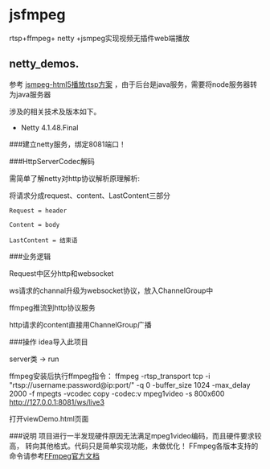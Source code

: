 # jsfmpeg
rtsp+ffmpeg+ netty +jsmpeg实现视频无插件web端播放 


## netty_demos.  

参考 [jsmpeg-html5播放rtsp方案](https://my.oschina.net/chengpengvb/blog/1832469?tdsourcetag=s_pctim_aiomsg) ，由于后台是java服务，需要将node服务器转为java服务器 



涉及的相关技术及版本如下。

* Netty 4.1.48.Final
 

 ###建立netty服务，绑定8081端口！
 

 ###HttpServerCodec解码
 
 需简单了解netty对http协议解析原理解析:
 
 将请求分成request、content、LastContent三部分
 
    Request = header 
 
    Content = body
  
    LastContent = 结束语
 
 ###业务逻辑

 Request中区分http和websocket
 
 ws请求的channal升级为websocket协议，放入ChannelGroup中
 
 ffmpeg推流到http协议服务
 
 http请求的content直接用ChannelGroup广播
 
 
 
 ###操作
 idea导入此项目
 
 server类 -> run  
 
 ffmpeg安装后执行ffmpeg指令：
 ffmpeg  -rtsp_transport tcp  -i  "rtsp://username:password@ip:port/" -q 0 -buffer_size 1024  -max_delay 2000 -f mpegts -vcodec copy -codec:v mpeg1video -s 800x600 http://127.0.0.1:8081/ws/live3

 打开viewDemo.html页面
 
###说明
项目进行一半发现硬件原因无法满足mpeg1video编码，而且硬件要求较高， 转向其他格式。代码只是简单实现功能，未做优化！
FFmpeg各版本支持的命令请参考[FFmpeg官方文档](http://ffmpeg.org/ffmpeg.html) 

